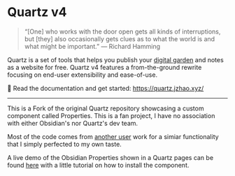 # Quartz v4

> “[One] who works with the door open gets all kinds of interruptions, but [they] also occasionally gets clues as to what the world is and what might be important.” — Richard Hamming

Quartz is a set of tools that helps you publish your [digital garden](https://jzhao.xyz/posts/networked-thought) and notes as a website for free.
Quartz v4 features a from-the-ground rewrite focusing on end-user extensibility and ease-of-use.

🔗 Read the documentation and get started: https://quartz.jzhao.xyz/

---

This is a Fork of the original Quartz repository showcasing a custom component called Properties. 
This is a fan project, I have no association with either Obsidian's nor Quartz's dev team. 

Most of the code comes from [another user](https://github.com/natashayasi/quartz/commit/d42e0bcab0b234498a5e746b38dd6f903486babc) work for a simiar functionality that I simply perfected to my own taste. 

A live demo of the Obsidian Properties shown in a Quartz pages can be found [here](https://michelepapucci.github.io/quartz-visible-obsidian-property/) with a little tutorial on how to install the component. 
